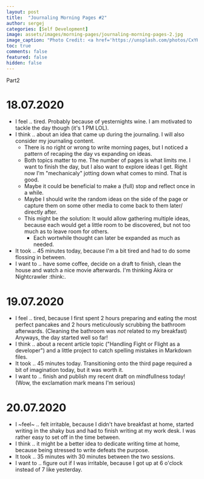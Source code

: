 ```yaml
---
layout: post
title:  "Journaling Morning Pages #2"
author: sergej
categories: [Self Development]
image: assets/images/morning-pages/journaling-morning-pages-2.jpg
image_caption: "Photo Credit: <a href='https://unsplash.com/photos/CxYHfBkC0vs' target='_blank'>Calum MacAulay</a>"
toc: true
comments: false
featured: false
hidden: false
---
```


Part2

# 18.07.2020
- I feel .. tired. Probably because of yesternights wine. I am motivated to tackle the day though (it's 1 PM LOL).
- I think .. about an idea that came up during the journaling. I will also consider my journaling content.
	- There is no right or wrong to write morning pages, but I noticed a pattern of recaping the day vs expanding on ideas.
	- Both topics matter to me. The number of pages is what limits me.
	I want to finish the day, but I also want to explore ideas I get.
	Right now I'm "mechanicaly" jotting down what comes to mind. That is good.
	- Maybe it could be beneficial to make a (full) stop and reflect once in a while.
	- Maybe I should write the random ideas on the side of the page or capture them on some other media to come back to them later/ directly after.
	- This might be _the_ solution: It would allow gathering multiple ideas, because each would get a little room to be discovered, but not too much as to leave room for others.
		- Each wortwhile thought can later be expanded as much as needed. 
- It took .. 45 minutes today, because I'm a bit tired and had to do some flossing in between.
- I want to .. have some coffee, decide on a draft to finish, clean the house and watch a nice movie afterwards. I'm thinking Akira or Nightcrawler :think:.

# 19.07.2020
- I feel .. tired, because I first spent 2 hours preparing and eating the most perfect pancakes and 2 hours meticulously scrubbing the bathroom afterwards.
(Cleaning the bathroom was _not_ related to my breakfast)
Anyways, the day started well so far!
- I think .. about a recent article topic ("Handling Fight or Flight as a developer") and a little project to catch spelling mistakes in Markdown files.
- It took .. 45 minutes today.
Transitioning onto the third page required a bit of imagination today, but it was worth it.
- I want to .. finish and publish my recent draft on mindfullness today! (Wow, the exclamation mark means I'm serious)

# 20.07.2020
- I ~feel~ .. felt irritable, because I didn't have breakfast at home, started writing in the shaky bus and had to finish writing at my work desk. I was rather easy to set off in the time between.
- I think .. it might be a better idea to dedicate writing time at home, because being stressed to write defeats the purpose.
- It took .. 35 minutes with 30 minutes between the two sessions.
- I want to .. figure out if I was irritable, because I got up at 6 o'clock instead of 7 like yesterday.

